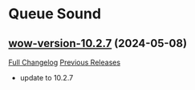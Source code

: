 # Queue Sound

## [wow-version-10.2.7](https://github.com/goobyspace/queuesound/tree/wow-version-10.2.7) (2024-05-08)
[Full Changelog](https://github.com/goobyspace/queuesound/compare/wow-version-10.2.6...wow-version-10.2.7) [Previous Releases](https://github.com/goobyspace/queuesound/releases)

- update to 10.2.7  
